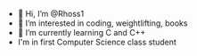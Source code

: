 - 👋 Hi, I’m @Rhoss1
- 👀 I’m interested in coding, weightlifting, books
- 🌱 I’m currently learning C and C++
- I'm in first Computer Science class student 

<!---
Rhoss1/Rhoss1 is a ✨ special ✨ repository because its `README.md` (this file) appears on your GitHub profile.
You can click the Preview link to take a look at your changes.
--->
